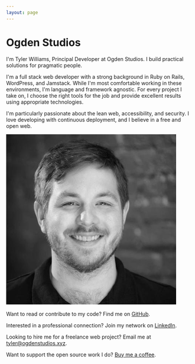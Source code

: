 ```yaml
---
layout: page
---
```

<h1>Ogden Studios</h1>
<div class="home">
    <div class="home__container">
        <div class="home__lead">
            <p>I'm Tyler Williams, Principal Developer at Ogden Studios. I build practical solutions for pragmatic people.</p>
            <p>I'm a full stack web developer with a strong background in Ruby on Rails, WordPress, and Jamstack. While I'm most comfortable working in these environments, I'm language and framework agnostic. For every project I take on, I choose the right tools for the job and provide excellent results using appropriate technologies.</p>
            <p>I'm particularly passionate about the lean web, accessibility, and security. I love developing with continuous deployment, and I believe in a free and open web.</p>
        </div>
        <div class="home__headshot">
            <img src="/img/tyler.jpg" alt=" "/>
        </div>
    </div>
    <div class="home__ctas">
        <p>Want to read or contribute to my code? Find me on <a href="https://github.com/ogdenstudios">GitHub</a>.</p>
        <p>Interested in a professional connection? Join my network on <a href="https://www.linkedin.com/in/tylerwilliamsct">LinkedIn</a>.</p>
        <p>Looking to hire me for a freelance web project? Email me at <a href="mailto:tyler@ogdenstudios.xyz">tyler@ogdenstudios.xyz</a>.</p>
        <p>Want to support the open source work I do? <a href="https://ko-fi.com/ogdenstudios">Buy me a coffee</a>.</p>
    </div>
</div>